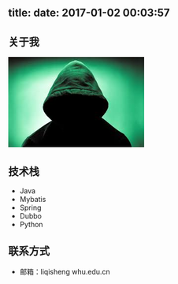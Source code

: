 title: 
date: 2017-01-02 00:03:57
---

<style type="text/css">
    .post-title{
        border-top: none !important;
        background-color: #ffffff !important;
        text-align: center !important;
    }
</style>

## 关于我

![](me.jpg)

## 技术栈

- Java
- Mybatis
- Spring
- Dubbo
- Python

## 联系方式

- 邮箱：liqisheng <span class="fa fa-at"></span> whu.edu.cn

